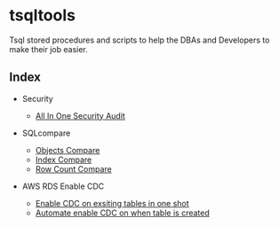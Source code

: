 # tsqltools
Tsql stored procedures and scripts to help the DBAs and Developers to make their job easier.

## Index
* Security
	* [All In One Security Audit](https://github.com/SqlAdmin/tsqltools/blob/master/Security%20Audit/tsqltools_AllInOneSecurityAudit.sql)

* SQLcompare
	* [Objects Compare](https://github.com/SqlAdmin/tsqltools/blob/master/SQLCompare/TsqlTools-SQLcompare-ObjectsCompare.sql)
	* [Index Compare](https://github.com/SqlAdmin/tsqltools/blob/master/SQLCompare/TsqlTools-SQLcompare-IndexCompare.sql)
    * [Row Count Compare](https://github.com/SqlAdmin/tsqltools/blob/master/SQLCompare/TsqlTools-SQLcompare-RowsCompare.sql)
    
* AWS RDS Enable CDC
	* [Enable CDC on exsiting tables in one shot](https://github.com/SqlAdmin/tsqltools/blob/master/AWS%20RDS/sp_add_cdc.sql)
	* [Automate enable CDC on when table is created](https://github.com/SqlAdmin/tsqltools/blob/master/AWS%20RDS/sp_auto_cdc.sql)